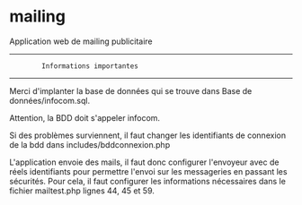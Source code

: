 # mailing
Application web de mailing publicitaire

**************************************************
                                              
            Informations importantes            
                                                
**************************************************

Merci d'implanter la base de données qui se trouve dans Base de données/infocom.sql.

Attention, la BDD doit s'appeler infocom.

Si des problèmes surviennent, il faut changer les identifiants de connexion de la bdd dans includes/bddconnexion.php

L'application envoie des mails, il faut donc configurer l'envoyeur avec de réels identifiants pour permettre l'envoi sur les messageries en passant les sécurités.
Pour cela, il faut configurer les informations nécessaires dans le fichier mailtest.php lignes 44, 45 et 59.

